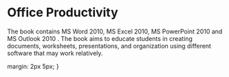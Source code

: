 <!DOCTYPE html>
<html>
    <head>
         <title> Formative Assessment 3 </title>
    </head>
<style>
/*Styling the body */	
body {
	background-image: C:\Users\user\Desktop\Integrated Science Files\rorororororor.jpg;
	background-repeat: no-repeat;
	background-position: center;
	background-attachment: fixed;
        background-size: cover;
}

/*Styling the heading (h1) */
h1 {
        text-align: center;
	background-color: #7EA2B4;
        font-family: "Times New Roman";
	border: 2px dotted blue;
        padding: 10px 15px;
	width: 250px;
        margin: 0 auto 20px;
}

/*Styling the paragraph (p) */
p {
       text-align: justify;
	background-color: #0B1919;
        font-family: "Times New Roman";
	padding: 20px;
	border-width: 3px 10px 3px 5px;
 	border-style: solid;
  	border-color: black;
	width: 500px;
        margin: 0 auto;
}

/*Styling the span element */
span {
	font-weight: bold;
	font-style: "Times New Roman";
        color: #0B1919;
</style>
<body>
         <h1> Office Productivity </h1>
         <p> The book contains <span>MS Word 2010, MS Excel 2010, MS PowerPoint 2010 and MS Outlook 2010 </span>. The book aims to educate students in creating documents, 
             worksheets, presentations, and organization using different software that may work relatively. </p>
</body>
</html>
          margin: 2px 5px;
}
        
